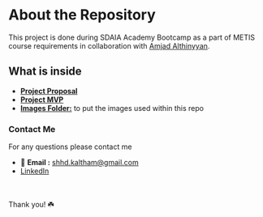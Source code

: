 # About the Repository 
This project is done during SDAIA Academy Bootcamp as a part of METIS course requirements in collaboration with [Amjad Althinyyan](https://github.com/amjadalth).
## What is inside 
- [**Project Proposal**](https://github.com/shhdSU/Predict-Calory-Linear-Regression/blob/main/predict-calory-linear-regression-proposal.md)
- [**Project MVP**](https://github.com/shhdSU/Predict-Calory-Linear-Regression/blob/main/predict-calory-linear-regression-MVP.md)
- [**Images Folder:**](https://github.com/shhdSU/Predict-Calory-Linear-Regression/tree/main/Images) to put the images used within this repo

### Contact Me
For any questions please contact me <br/>
- 📧 **Email :** shhd.kaltham@gmail.com <br/>
- [LinkedIn](www.linkedin.com/in/shahad-alkaltham)

<br/><br/>
Thank you! ☘️
